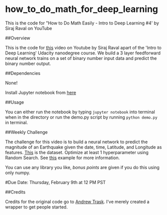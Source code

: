 # how_to_do_math_for_deep_learning

This is the code for "How to Do Math Easily - Intro to Deep Learning #4' by Siraj Raval on YouTube

##Overview

This is the code for [this](https://youtu.be/N4gDikiec8E) video on Youtube by Siraj Raval apart of the 'Intro to Deep Learning' Udacity nanodegree course. We build a 3 layer feedforward neural network trains on a set of binary number input data and predict the binary number output.

##Dependencies

None! 

Install Jupyter notebook from [here](http://jupyter.readthedocs.io/en/latest/install.html)

##Usage

You can either run the notebook by typing `jupyter notebook` into terminal when in the directory or run the demo.py script by running `python demo.py` in terminal.

##Weekly Challenge

The challenge for this video is to build a neural network to predict the magnitude of an Earthquake given the date, time, Latitude, and Longitude as features. [This](https://www.kaggle.com/usgs/earthquake-database) is the dataset. Optimize at least 1 hyperparameter using Random Search. See [this](http://scikit-learn.org/stable/auto_examples/model_selection/randomized_search.html) example for more information.

You can use any library you like, *bonus points* are given if you do this using only numpy.

#Due Date: Thursday, February 9th at 12 PM PST

##Credits

Credits for the original code go to [Andrew Trask](http://iamtrask.github.io/2015/07/12/basic-python-network/). I've merely created a wrapper to get people started.

